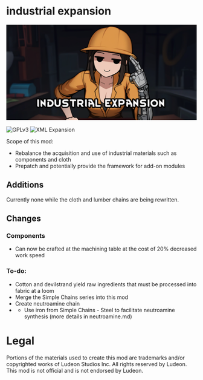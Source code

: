 <!--![GPLv3][badge-license]-->
[badge-license]: https://img.shields.io/badge/License-GPL--3.0-lightgray?style=for-the-badge
<!--![C# Expansion][badge-c-expansion] expansions with C#-->
[badge-c-expansion]: https://img.shields.io/badge/C%23-Expansion-blue?style=for-the-badge
<!--![C# Patches][badge-c-patches] patch mods with C#-->
[badge-c-patches]: https://img.shields.io/badge/C%23-Patches-green?style=for-the-badge
<!--![XML Expansion][badge-xml-expansion] XML-only expansions-->
[badge-xml-expansion]: https://img.shields.io/badge/XML-Expansion-blue?style=for-the-badge
<!--![XML Patches][badge-xml-patches] XML-only patch mods-->
[badge-xml-patches]: https://img.shields.io/badge/XML-Patches-green?style=for-the-badge
<!--![Supports Royalty][badge-dlc-royalty] supports Royalty DLC-->
[badge-dlc-royalty]: https://img.shields.io/badge/DLC-Royalty-gold?style=for-the-badge
<!--![Supports Ideology][badge-dlc-ideology] supports Ideology DLC-->
[badge-dlc-ideology]: https://img.shields.io/badge/DLC-Ideology-indianred?style=for-the-badge
<!--![Supports Biotech][badge-dlc-biotech] supports Biotech DLC-->
[badge-dlc-biotech]: https://img.shields.io/badge/DLC-Biotech-mediumturquoise?style=for-the-badge
<!--![Supports Anomaly][badge-dlc-anomaly] supports Anomaly DLC-->
[badge-dlc-anomaly]: https://img.shields.io/badge/DLC-Anomaly-darkseagreen?style=for-the-badge

# industrial expansion
![](About/Preview.png)

![GPLv3][badge-license] ![XML Expansion][badge-xml-expansion]

Scope of this mod:
- Rebalance the acquisition and use of industrial materials such as components and cloth
- Prepatch and potentially provide the framework for add-on modules

## Additions
Currently none while the cloth and lumber chains are being rewritten.

## Changes
### Components
- Can now be crafted at the machining table at the cost of 20% decreased work speed

### To-do:
- Cotton and devilstrand yield raw ingredients that must be processed into fabric at a loom
- Merge the Simple Chains series into this mod
- Create neutroamine chain
- - Use iron from Simple Chains - Steel to facilitate neutroamine synthesis (more details in neutroamine.md)

# Legal
Portions of the materials used to create this mod are trademarks and/or copyrighted works of Ludeon Studios Inc. All rights reserved by Ludeon. This mod is not official and is not endorsed by Ludeon.